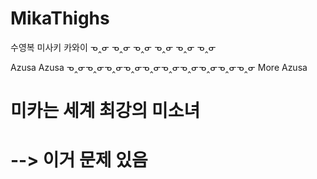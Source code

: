 # MikaThighs

수영복 미사키 카와이
ᓀ‸ᓂ
ᓀ‸ᓂ
ᓀ‸ᓂ
ᓀ‸ᓂ
ᓀ‸ᓂ
ᓀ‸ᓂ

Azusa
Azusa
ᓀ‸ᓂᓀ‸ᓂᓀ‸ᓂᓀ‸ᓂᓀ‸ᓂᓀ‸ᓂᓀ‸ᓂᓀ‸ᓂᓀ‸ᓂᓀ‸ᓂ
More Azusa



# 미카는 세계 최강의 미소녀
# --> 이거 문제 있음